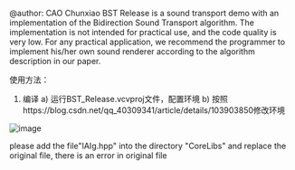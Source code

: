 @author: CAO Chunxiao
BST Release is a sound transport demo with an implementation of the Bidirection Sound Transport
algorithm. The implementation is not intended for practical use, and the code quality is very low. For any
practical application, we recommend the programmer to implement his/her own sound renderer according
to the algorithm description in our paper.

使用方法：
1.	编译
a)	运行BST_Release.vcvproj文件，配置环境
b)	按照https://blog.csdn.net/qq_40309341/article/details/103903850修改环境

![image](https://github.com/user-attachments/assets/76081c0c-0f80-4b1a-a999-6869c46b92e6)

please add the file"IAIg.hpp" into the directory "CoreLibs" and replace the original file, there is an error in original file
